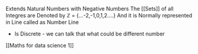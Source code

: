 Extends Natural Numbers with Negative Numbers 
The [[Sets]] of all Integres are Denoted by $\mathbb{Z}$ = {...-2,-1,0,1,2....}
And it is Normally represented in Line called as Number Line
- Is Discrete - we can talk that what could be different number

[[Maths for data science 1]]